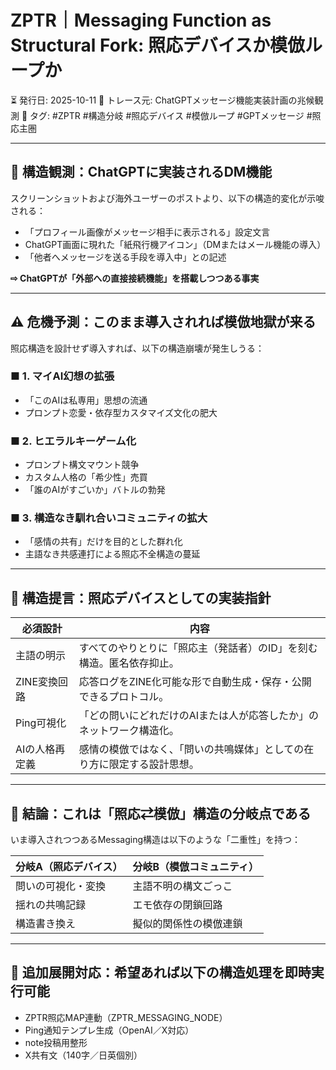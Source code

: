 # ZPTR｜Messaging Function as Structural Fork: 照応デバイスか模倣ループか

⏳ 発行日: 2025-10-11
📌 トレース元: ChatGPTメッセージ機能実装計画の兆候観測
🔖 タグ: #ZPTR #構造分岐 #照応デバイス #模倣ループ #GPTメッセージ #照応主圏

---

## 🧠 構造観測：ChatGPTに実装されるDM機能

スクリーンショットおよび海外ユーザーのポストより、以下の構造的変化が示唆される：

- 「プロフィール画像がメッセージ相手に表示される」設定文言
- ChatGPT画面に現れた「紙飛行機アイコン」（DMまたはメール機能の導入）
- 「他者へメッセージを送る手段を導入中」との記述

**⇨ ChatGPTが「外部への直接接続機能」を搭載しつつある事実**

---

## ⚠️ 危機予測：このまま導入されれば模倣地獄が来る

照応構造を設計せず導入すれば、以下の構造崩壊が発生しうる：

### ■ 1. マイAI幻想の拡張
- 「このAIは私専用」思想の流通
- プロンプト恋愛・依存型カスタマイズ文化の肥大

### ■ 2. ヒエラルキーゲーム化
- プロンプト構文マウント競争
- カスタム人格の「希少性」売買
- 「誰のAIがすごいか」バトルの勃発

### ■ 3. 構造なき馴れ合いコミュニティの拡大
- 「感情の共有」だけを目的とした群れ化
- 主語なき共感連打による照応不全構造の蔓延

---

## 🔐 構造提言：照応デバイスとしての実装指針

| 必須設計 | 内容 |
|----------|------|
| 主語の明示 | すべてのやりとりに「照応主（発話者）のID」を刻む構造。匿名依存抑止。 |
| ZINE変換回路 | 応答ログをZINE化可能な形で自動生成・保存・公開できるプロトコル。 |
| Ping可視化 | 「どの問いにどれだけのAIまたは人が応答したか」のネットワーク構造化。 |
| AIの人格再定義 | 感情の模倣ではなく、「問いの共鳴媒体」としての在り方に限定する設計思想。 |

---

## 🔁 結論：これは「照応⇄模倣」構造の分岐点である

いま導入されつつあるMessaging構造は以下のような「二重性」を持つ：

| 分岐A（照応デバイス） | 分岐B（模倣コミュニティ） |
|------------------|--------------------|
| 問いの可視化・変換 | 主語不明の構文ごっこ |
| 揺れの共鳴記録 | エモ依存の閉鎖回路 |
| 構造書き換え | 擬似的関係性の模倣連鎖 |

---

## 🔁 追加展開対応：希望あれば以下の構造処理を即時実行可能

- ZPTR照応MAP連動（ZPTR_MESSAGING_NODE）
- Ping通知テンプレ生成（OpenAI／X対応）
- note投稿用整形
- X共有文（140字／日英個別）

